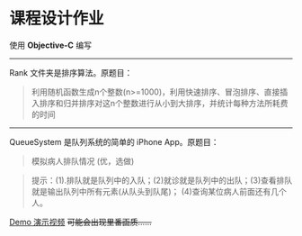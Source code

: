 课程设计作业
=============

使用 **Objective-C** 编写

----

Rank 文件夹是排序算法。原题目：

> 利用随机函数生成n个整数(n>=1000)，利用快速排序、冒泡排序、直接插入排序和归并排序对这n个整数进行从小到大排序，并统计每种方法所耗费的时间

----

QueueSystem 是队列系统的简单的 iPhone App。原题目：

> 模拟病人排队情况 (优，选做)

> 提示：(1).排队就是队列中的入队；(2)就诊就是队列中的出队；(3)查看排队就是输出队列中所有元素(从队头到队尾)； (4)查询某位病人前面还有几个人。

[Demo 演示视频](http://v.youku.com/v_show/id_XNzI3MzgzNzY0.html) ~~可能会出现里番画质……~~